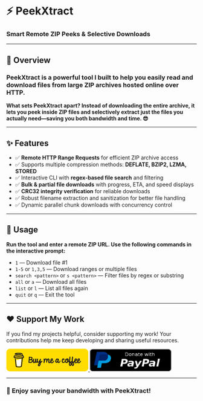 # ⚡ PeekXtract 
### Smart Remote ZIP Peeks & Selective Downloads

---

## 🌟 Overview

### **PeekXtract** is a powerful tool I built to help you easily read and download files from large ZIP archives hosted online over HTTP.
**What sets PeekXtract apart? Instead of downloading the entire archive, it lets you **peek inside ZIP files** and selectively extract just the files you actually need—saving you both bandwidth and time. 😎**

---

## ✨ Features

- ✅ **Remote HTTP Range Requests** for efficient ZIP archive access  
- ✅ Supports multiple compression methods: **DEFLATE, BZIP2, LZMA, STORED**  
- ✅ Interactive CLI with **regex-based file search** and filtering  
- ✅ **Bulk & partial file downloads** with progress, ETA, and speed displays  
- ✅ **CRC32 integrity verification** for reliable downloads  
- ✅ Robust filename extraction and sanitization for better file handling  
- ✅ Dynamic parallel chunk downloads with concurrency control  

---

## 📝 Usage

**Run the tool and enter a remote ZIP URL. Use the following commands in the interactive prompt:**

- `1` — Download file #1  
- `1-5` or `1,3,5` — Download ranges or multiple files  
- `search <pattern>` or `s <pattern>` — Filter files by regex or substring  
- `all` or `a` — Download all files  
- `list` or `l` — List all files again  
- `quit` or `q` — Exit the tool  

---

## ❤️ Support My Work

If you find my projects helpful, consider supporting my work! Your contributions help me keep developing and sharing useful resources.

<p align="left">
  <a href="https://www.buymeacoffee.com/ArKT" target="_blank">
    <img src="https://github.com/ArKT-7/Temp-files/blob/main/assets/buymecoffee.png" alt="Buy Me A Coffee" style="height: 60px !important; width: 217px !important;">
  </a>
  <a href="https://www.paypal.me/arkt7" target="_blank">
    <img src="https://github.com/ArKT-7/Temp-files/blob/main/assets/Paypal.png" alt="Donate with PayPal" style="height: 60px !important; width: 217px !important;">
  </a>
</p>

---

### 🎉 Enjoy saving your bandwidth with PeekXtract!
